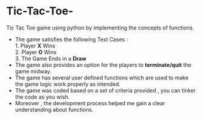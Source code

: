 # Tic-Tac-Toe-
Tic Tac Toe game using python by implementing the concepts of functions.
- The game satisfies the following Test Cases :</br>
                       1. Player **X** Wins</br>
                       2. Player **O** Wins</br>
                       3. The Game Ends in a **Draw**
- The game also provides an option for the players to **terminate/quit** the game midway.
- The game has several user defined functions which are used to make the game logic work properly as intended.
- The game was coded based on a set of criteria provided , you can tinker the code as you wish.
- Moreover , the development process helped me gain a clear understanding about functions.
